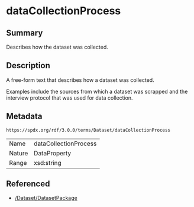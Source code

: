 <!-- Automatically generated by spec-parser v2.3.0 on 2024-07-09T17:43:37.025898+00:00 -->
<!-- SPDX-License-Identifier: Community-Spec-1.0 -->

# dataCollectionProcess

## Summary

Describes how the dataset was collected.


## Description

A free-form text that describes how a dataset was collected.

Examples include the sources from which a dataset was scrapped and
the interview protocol that was used for data collection.


## Metadata

`https://spdx.org/rdf/3.0.0/terms/Dataset/dataCollectionProcess`


| | |
|---|---|
| Name | dataCollectionProcess |
| Nature | DataProperty |
| Range | xsd:string |




## Referenced

- [/Dataset/DatasetPackage](../../Dataset/Classes/DatasetPackage.md)

